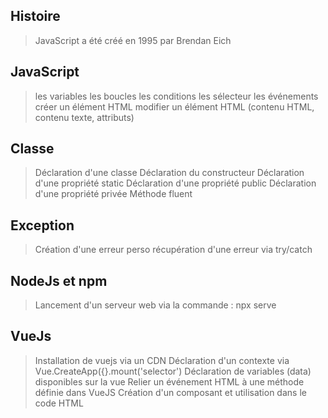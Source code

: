 ## Histoire

> JavaScript a été créé en 1995 par Brendan Eich

## JavaScript

> les variables
> les boucles
> les conditions
> les sélecteur
> les événements
> créer un élément HTML
> modifier un élément HTML (contenu HTML, contenu texte, attributs)

## Classe

> Déclaration d'une classe
> Déclaration du constructeur
> Déclaration d'une propriété static
> Déclaration d'une propriété public
> Déclaration d'une propriété privée
> Méthode fluent

## Exception

> Création d'une erreur perso
> récupération d'une erreur via try/catch

## NodeJs et npm

> Lancement d'un serveur web via la commande : npx serve

## VueJs

> Installation de vuejs via un CDN
> Déclaration d'un contexte via Vue.CreateApp({}.mount('selector')
> Déclaration de variables (data) disponibles sur la vue
> Relier un événement HTML à une méthode définie dans VueJS
> Création d'un composant et utilisation dans le code HTML